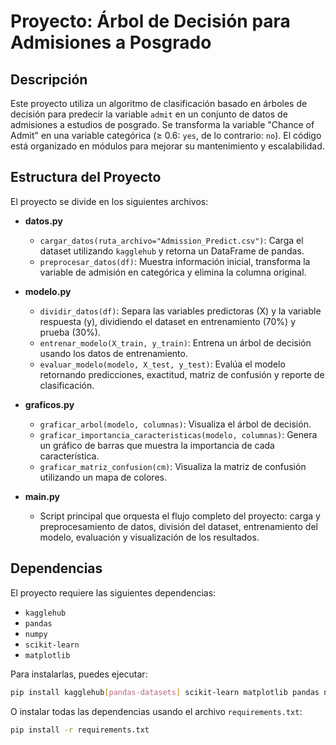 # Proyecto: Árbol de Decisión para Admisiones a Posgrado

## Descripción
Este proyecto utiliza un algoritmo de clasificación basado en árboles de decisión para predecir la variable `admit` en un conjunto de datos de admisiones a estudios de posgrado. Se transforma la variable "Chance of Admit" en una variable categórica (≥ 0.6: `yes`, de lo contrario: `no`). El código está organizado en módulos para mejorar su mantenimiento y escalabilidad.

## Estructura del Proyecto
El proyecto se divide en los siguientes archivos:

- **datos.py**  
  - `cargar_datos(ruta_archivo="Admission_Predict.csv")`: Carga el dataset utilizando `kagglehub` y retorna un DataFrame de pandas.  
  - `preprocesar_datos(df)`: Muestra información inicial, transforma la variable de admisión en categórica y elimina la columna original.

- **modelo.py**  
  - `dividir_datos(df)`: Separa las variables predictoras (X) y la variable respuesta (y), dividiendo el dataset en entrenamiento (70%) y prueba (30%).  
  - `entrenar_modelo(X_train, y_train)`: Entrena un árbol de decisión usando los datos de entrenamiento.  
  - `evaluar_modelo(modelo, X_test, y_test)`: Evalúa el modelo retornando predicciones, exactitud, matriz de confusión y reporte de clasificación.

- **graficos.py**  
  - `graficar_arbol(modelo, columnas)`: Visualiza el árbol de decisión.  
  - `graficar_importancia_caracteristicas(modelo, columnas)`: Genera un gráfico de barras que muestra la importancia de cada característica.  
  - `graficar_matriz_confusion(cm)`: Visualiza la matriz de confusión utilizando un mapa de colores.

- **main.py**  
  - Script principal que orquesta el flujo completo del proyecto: carga y preprocesamiento de datos, división del dataset, entrenamiento del modelo, evaluación y visualización de los resultados.

## Dependencias
El proyecto requiere las siguientes dependencias:

- `kagglehub`
- `pandas`
- `numpy`
- `scikit-learn`
- `matplotlib`

Para instalarlas, puedes ejecutar:
```bash
pip install kagglehub[pandas-datasets] scikit-learn matplotlib pandas numpy
```
O instalar todas las dependencias usando el archivo `requirements.txt`:
```bash
pip install -r requirements.txt
```